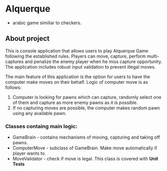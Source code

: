 # Alquerque 
- arabic game similiar to checkers.

## About project

This is console application that allows users to play Alquerque Game following the established rules. Players can move, capture, 
perform multi-captures and penalize the enemy player when he miss capture opportunity. The application includes robust input 
validation to prevent illegal moves. 

The main feature of this application is the option for users to have the computer make moves on
their behalf. Logic of computer move is as follows:  
1. Computer is looking for pawns which can capture, randomly select one of them and capture as more enemy pawns as it is possible.
2. If no capturing moves are possible, the computer makes random pawn using any available pawn.

### Classes containg main logic:

- GameBrain - contains mechanisms of moving, capturing and taking off pawns. 
- ComputerMove - subclass of GameBrain. Make move automatically if player wants to.
- MoveValidator - check if move is legal. This class is covered with **Unit Tests** 
